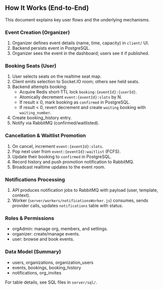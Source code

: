 ## How It Works (End‑to‑End)

This document explains key user flows and the underlying mechanisms.

### Event Creation (Organizer)

1. Organizer defines event details (name, time, capacity) in `client/` UI.
2. Backend persists event in PostgreSQL.
3. Organizer sees the event in the dashboard; users see it if published.

### Booking Seats (User)

1. User selects seats on the realtime seat map.
2. Client emits selection to Socket.IO room; others see held seats.
3. Backend attempts booking:
   - Acquire Redis short‑TTL lock `booking:{eventId}:{userId}`.
   - Atomically decrement `event:{eventId}:slots` by N.
   - If result ≥ 0, mark booking as `confirmed` in PostgreSQL.
   - If result < 0, revert decrement and create `waiting` booking with `waiting_number`.
4. Create booking_history entry.
5. Notify via RabbitMQ (confirmed/waitlisted).

### Cancellation & Waitlist Promotion

1. On cancel, increment `event:{eventId}:slots`.
2. Pop next user from `event:{eventId}:waitlist` (FCFS).
3. Update their booking to `confirmed` in PostgreSQL.
4. Record history and push promotion notification to RabbitMQ.
5. Broadcast realtime updates to the event room.

### Notifications Processing

1. API produces notification jobs to RabbitMQ with payload (user, template, context).
2. Worker (`server/workers/notificationsWorker.js`) consumes, sends provider calls, updates `notifications` table with status.

### Roles & Permissions

- orgAdmin: manage org, members, and settings.
- organizer: create/manage events.
- user: browse and book events.

### Data Model (Summary)

- users, organizations, organization_users
- events, bookings, booking_history
- notifications, org_invites

For table details, see SQL files in `server/sql/`.


